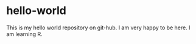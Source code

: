 # hello-world
This is my hello world repository on git-hub. I am very happy to be here. 
I am learning R. 
